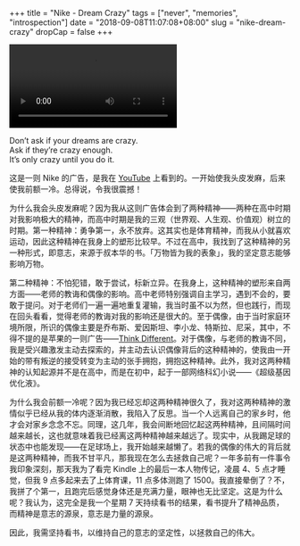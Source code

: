+++
title = "Nike - Dream Crazy"
tags = ["never", "memories", "introspection"]
date = "2018-09-08T11:07:08+08:00"
slug = "nike-dream-crazy"
dropCap = false
+++

![nike-dream-crazy.mp4](/videos/nike-dream-crazy.mp4)

Don’t ask if your dreams are crazy.  
Ask if they’re crazy enough.  
It’s only crazy until you do it.

这是一则 Nike 的广告，是我在 [YouTube](https://www.youtube.com/watch?v=E48hHS-5HyM) 上看到的。一开始使我头皮发麻，后来使我前额一冷。总得说，令我很震撼！

为什么我会头皮发麻呢？因为我从这则广告体会到了两种精神——两种在高中时期对我影响极大的精神，而高中时期是我的三观（世界观、人生观、价值观）树立的时期。第一种精神：勇争第一，永不放弃。这其实也是体育精神，而我从小就喜欢运动，因此这种精神在我身上的塑形比较早。不过在高中，我找到了这种精神的另一种形式，即意志，来源于叔本华的书。「万物皆为我的表象」，我的坚定意志能够影响万物。

第二种精神：不怕犯错，敢于尝试，标新立异。在我身上，这种精神的塑形来自两方面——老师的教诲和偶像的影响。高中老师特别强调自主学习，遇到不会的，要敢于提问。对于老师们一遍一遍地重复灌输，我当时虽不以为然，但也践行，而现在回头看看，觉得老师的教诲对我的影响还是很大的。至于偶像，由于当时家庭环境所限，所识的偶像主要是乔布斯、爱因斯坦、李小龙、特斯拉、尼采，其中，不得不提的是苹果的一则广告——[Think Different](https://zh.wikipedia.org/wiki/不同凡想)。对于偶像，与老师的教诲不同，我是受兴趣激发主动去探索的，并主动去认识偶像背后的这种精神的，使我由一开始的带有叛逆的接受转变为主动的张手拥抱，拥抱这种精神。此外，我对这两种精神的认知起源并不是在高中，而是在初中，起于一部网络科幻小说——《超级基因优化液》。

为什么我会前额一冷呢？因为我已经忘却这两种精神很久了，我对这两种精神的激情似乎已经从我的体内逐渐消散，我陷入了反思。当一个人远离自己的家乡时，他才会对家乡念念不忘。同理，这几年，我会间断地回忆起这两种精神，且间隔时间越来越长，这也就意味着我已经离这两种精神越来越远了。现实中，从我踢足球的状态中也能发现——在足球场上，我开始越来越懒了。若我的偶像的伟大的背后就是这两种精神，而我不甘平凡，那我现在怎么去拯救自己呢？一年多前有一件事令我印象深刻，那天我为了看完 Kindle 上的最后一本人物传记，凌晨 4、5 点才睡觉，但我 9 点多起来去了上体育课，11 点多体测跑了 1500。我直接晕倒了？不，我拼了个第一，且跑完后感觉身体还是充满力量，眼神也无比坚定。这是为什么呢？我认为，这完全是我一个星期 7 天持续看书的结果，看书提升了精神品质，而精神是意志的源泉，意志是力量的源泉。

因此，我需坚持看书，以维持自己的意志的坚定性，以拯救自己的伟大。
